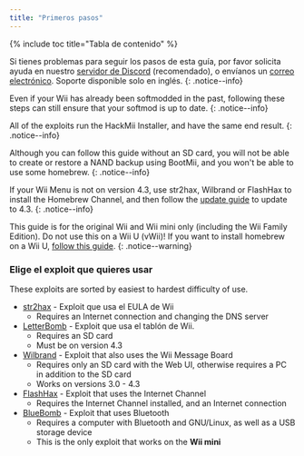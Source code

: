 ```yaml
---
title: "Primeros pasos"
---
```


{% include toc title="Tabla de contenido" %}

Si tienes problemas para seguir los pasos de esta guía, por favor solicita ayuda en nuestro [servidor de Discord](https://discord.gg/rc24) (recomendado), o envíanos un [correo electrónico](mailto:support@riiconnect24.net). Soporte disponible solo en inglés.
{: .notice--info}

Even if your Wii has already been softmodded in the past, following these steps can still ensure that your softmod is up to date.
{: .notice--info}

All of the exploits run the HackMii Installer, and have the same end result.
{: .notice--info}

Although you can follow this guide without an SD card, you will not be able to create or restore a NAND backup using BootMii, and you won't be able to use some homebrew.
{: .notice--info}

If your Wii Menu is not on version 4.3, use str2hax, Wilbrand or FlashHax to install the Homebrew Channel, and then follow the [update guide](update) to update to 4.3.
{: .notice--info}

This guide is for the original Wii and Wii mini only (including the Wii Family Edition). Do not use this on a Wii U (vWii)! If you want to install homebrew on a Wii U, [follow this guide](https://wiiu.hacks.guide).
{: .notice--warning}

### Elige el exploit que quieres usar

These exploits are sorted by easiest to hardest difficulty of use.

- [str2hax](str2hax) - Exploit que usa el EULA de Wii
    * Requires an Internet connection and changing the DNS server
- [LetterBomb](letterbomb) - Exploit que usa el tablón de Wii.
    * Requires an SD card
    * Must be on version 4.3
- [Wilbrand](wilbrand) - Exploit that also uses the Wii Message Board
    * Requires only an SD card with the Web UI, otherwise requires a PC in addition to the SD card
    * Works on versions 3.0 - 4.3
- [FlashHax](flashhax) - Exploit that uses the Internet Channel
    * Requires the Internet Channel installed, and an Internet connection
- [BlueBomb](bluebomb) - Exploit that uses Bluetooth
    * Requires a computer with Bluetooth and GNU/Linux, as well as a USB storage device
    * This is the only exploit that works on the **Wii mini**
